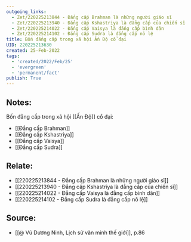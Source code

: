 ```yaml
---
outgoing_links:
  - Zet/220225213844 - Đẳng cấp Brahman là những người giáo sĩ
  - Zet/220225213940 - Đẳng cấp Kshastriya là đẳng cấp của chiến sĩ
  - Zet/220225214022 - Đẳng cấp Vaisya là đẳng cấp bình dân
  - Zet/220225214102 - Đẳng cấp Sudra là đẳng cấp nô lệ
title: Bốn đẳng cấp trong xã hội Ấn Độ cổ đại
UID: 220225213630
created: 25-Feb-2022
tags:
  - 'created/2022/Feb/25'
  - 'evergreen'
  - 'permanent/fact'
publish: True
---
```

## Notes:
Bốn đẳng cấp trong xã hội [[Ấn Độ]] cổ đại:

- [[Đẳng cấp Brahman]]
- [[Đẳng cấp Kshastriya]]
- [[Đẳng cấp Vaisya]]
- [[Đẳng cấp Sudra]]

## Relate:
- [[220225213844 - Đẳng cấp Brahman là những người giáo sĩ]]
- [[220225213940 - Đẳng cấp Kshastriya là đẳng cấp của chiến sĩ]]
- [[220225214022 - Đẳng cấp Vaisya là đẳng cấp bình dân]]
- [[220225214102 - Đẳng cấp Sudra là đẳng cấp nô lệ]]

## Source:
- [[@ Vũ Dương Ninh, Lịch sử văn minh thế giới]], p.86




